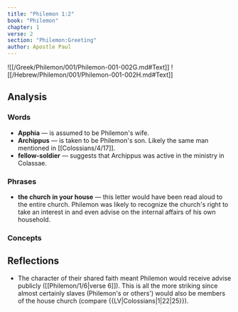 ```yaml
---
title: "Philemon 1:2"
book: "Philemon"
chapter: 1
verse: 2
section: "Philemon:Greeting"
author: Apostle Paul
---
```

![[/Greek/Philemon/001/Philemon-001-002G.md#Text]]
![[/Hebrew/Philemon/001/Philemon-001-002H.md#Text]]

## Analysis

### Words
- **Apphia** — is assumed to be Philemon's wife.
- **Archippus** — is taken to be Philemon's son.  Likely the same man mentioned in [[Colossians/4/17]].
- **fellow-soldier** — suggests that Archippus was active in the ministry in Colassae.

### Phrases
- **the church in your house** — this letter would have been read aloud to the entire church. Philemon was likely to recognize the church's right to take an interest in and even advise on the internal affairs of his own household.

### Concepts

## Reflections

* The character of their shared faith meant Philemon would receive advise publicly ([[Philemon/1/6|verse 6]]).  This is all the more striking since almost certainly slaves (Philemon's or others') would also be members of the house church (compare {{LV|Colossians|1|22|25}}).
